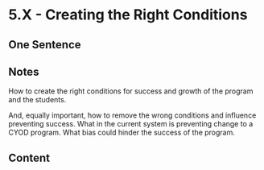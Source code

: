 # 5.X - Creating the Right Conditions

## One Sentence

## Notes
How to create the right conditions for success and growth of the program and the students.

And, equally important, how to remove the wrong conditions and influence preventing success. What in the current system is preventing change to a CYOD program. What bias could hinder the success of the program.

## Content
